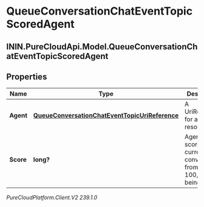 # QueueConversationChatEventTopicScoredAgent

## ININ.PureCloudApi.Model.QueueConversationChatEventTopicScoredAgent

## Properties

|Name | Type | Description | Notes|
|------------ | ------------- | ------------- | -------------|
| **Agent** | [**QueueConversationChatEventTopicUriReference**](QueueConversationChatEventTopicUriReference) | A UriReference for a resource | [optional] |
| **Score** | **long?** | Agent&#39;s score for the current conversation, from 0 - 100, higher being better | [optional] |



_PureCloudPlatform.Client.V2 239.1.0_
